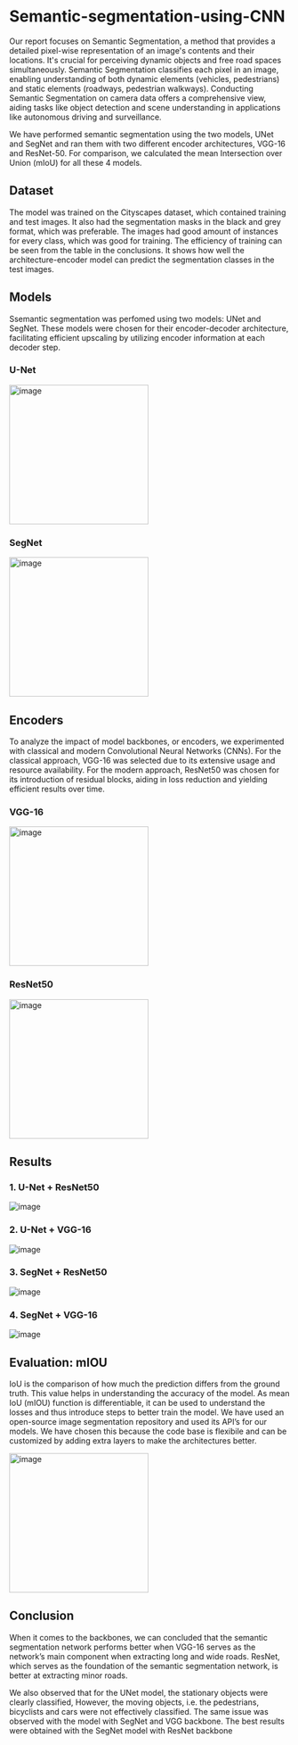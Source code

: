 # Semantic-segmentation-using-CNN

Our report focuses on Semantic Segmentation, a method that provides a detailed pixel-wise representation of an image's contents and their locations. It's crucial for perceiving dynamic objects and free road spaces simultaneously. Semantic Segmentation classifies each pixel in an image, enabling understanding of both dynamic elements (vehicles, pedestrians) and static elements (roadways, pedestrian walkways). Conducting Semantic Segmentation on camera data offers a comprehensive view, aiding tasks like object detection and scene understanding in applications like autonomous driving and surveillance.

We have performed semantic segmentation using the two models, UNet and SegNet and ran them with two different encoder architectures, VGG-16 and ResNet-50. For comparison, we calculated the mean Intersection over Union (mIoU) for all these 4 models.

## Dataset
The model was trained on the Cityscapes dataset, which contained training and test images. It also had the segmentation masks in the black and grey format, which was preferable. The images had good amount of instances for every class, which was good for training. The efficiency of training can be seen from the table in the conclusions. It shows how well the
architecture-encoder model can predict the segmentation classes in the test images. 

## Models
Ssemantic segmentation was perfomed using two models: UNet and SegNet. These models were chosen for their encoder-decoder architecture, facilitating efficient upscaling by utilizing encoder information at each decoder step. 

### U-Net
<img width="250" alt="image" src="https://github.com/PanchalM19/Semantic-segmentation-using-CNN/assets/115374409/0f6771c1-d37c-41f2-a897-6556c0f2485d">

### SegNet
<img width="250" alt="image" src="https://github.com/PanchalM19/Semantic-segmentation-using-CNN/assets/115374409/aea6d1c3-740d-47a0-af48-7274c5dcf005">

## Encoders
To analyze the impact of model backbones, or encoders, we experimented with classical and modern Convolutional Neural Networks (CNNs). For the classical approach, VGG-16 was selected due to its extensive usage and resource availability. For the modern approach, ResNet50 was chosen for its introduction of residual blocks, aiding in loss reduction and yielding efficient results over time.

### VGG-16
<img width="250" alt="image" src="https://github.com/PanchalM19/Semantic-segmentation-using-CNN/assets/115374409/1c64a6aa-76d6-4434-8a7a-4ea3b997ab9f">

### ResNet50
<img width="250" alt="image" src="https://github.com/PanchalM19/Semantic-segmentation-using-CNN/assets/115374409/170ea93f-8a7e-437b-8e8b-56e1734225a4">

## Results

### 1. U-Net + ResNet50
![image](https://github.com/PanchalM19/Semantic-segmentation-using-CNN/assets/115374409/c28406e8-3b8d-4409-88d5-c3009a54a6fe)

### 2. U-Net + VGG-16
![image](https://github.com/PanchalM19/Semantic-segmentation-using-CNN/assets/115374409/e12fe51b-443f-4471-af35-a04223e497b9)


### 3. SegNet + ResNet50
![image](https://github.com/PanchalM19/Semantic-segmentation-using-CNN/assets/115374409/ac9917b9-2fe3-45a8-b78c-418eb257196e)


### 4. SegNet + VGG-16
![image](https://github.com/PanchalM19/Semantic-segmentation-using-CNN/assets/115374409/ba30656c-803a-4380-a859-d5886eb57779)


## Evaluation: mIOU

IoU is the comparison of how much the prediction differs from the ground truth. This value helps in understanding the accuracy of the model. As mean IoU (mIOU) function is differentiable, it can be used to understand the losses and thus introduce steps to better train the model. We have used an open-source image segmentation repository and used its API’s for our models. We have chosen this because the code base is flexibile and can be customized by adding extra layers to make the architectures better.

<img width="250" alt="image" src="https://github.com/PanchalM19/Semantic-segmentation-using-CNN/assets/115374409/001371d1-648e-4a36-aa4a-f0c7195cdb77">

## Conclusion

When it comes to the backbones, we can concluded that the semantic segmentation network performs better when VGG-16 serves as the network’s main component when extracting long and wide roads. ResNet, which serves as the foundation of the semantic segmentation network, is better at extracting minor roads.

We also observed that for the UNet model, the stationary objects were clearly classified, However, the moving objects, i.e. the pedestrians, bicyclists and cars were not effectively classified. The same issue was observed with the model with SegNet and VGG backbone. The best results were obtained with the SegNet model with ResNet backbone
